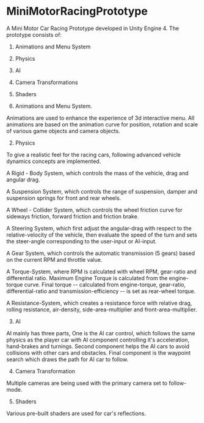 MiniMotorRacingPrototype
========================
A Mini Motor Car Racing Prototype developed in Unity Engine 4. The prototype consists of:

1) Animations and Menu System

2) Physics

3) AI

4) Camera Transformations

5) Shaders


1) Animations and Menu System.

Animations are used to enhance the experience of 3d interactive menu. All animations are based on the animation curve for position, rotation and scale of various game objects and camera objects.

2) Physics

To give a realistic feel for the racing cars, following advanced vehicle dynamics concepts are implemented.

A Rigid - Body System, which controls the mass of the vehicle, drag and angular drag.

A Suspension System, which controls the range of suspension, damper and suspension springs for front and rear wheels.

A Wheel - Collider System, which controls the wheel friction curve for sideways friction, forward friction and friction brake.

A Steering System, which first adjust the angular-drag with respect to the relative-velocity of the vehicle, then evaluate the speed of the turn and sets the steer-angle corresponding to the user-input or AI-input.

A Gear System, which controls the automatic transmission (5 gears) based on the current RPM and throttle value.

A Torque-System, where RPM is calculated with wheel RPM, gear-ratio and differential ratio. Maximum Engine Torque is calculated from the engine-torque curve. Final torque -- calculated from engine-torque, gear-ratio, differential-ratio and transmission-efficiency -- is set as rear-wheel torque.

A Resistance-System, which creates a resistance force with relative drag, rolling resistance, air-density, side-area-multiplier and front-area-multiplier.


3) AI

AI mainly has three parts, One is the AI car control, which follows the same physics as the player car with AI component controlling it's acceleration, hand-brakes and turnings. Second component helps the AI cars to avoid collisions with other cars and obstacles. Final component is the waypoint search  which draws the path for AI car to follow.

4) Camera Transformation 

Multiple cameras are being used with the primary camera set to follow-mode. 

5) Shaders

Various pre-built shaders are used for car's reflections.




